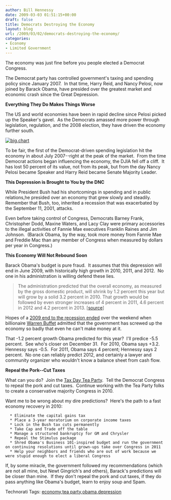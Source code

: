 ```yaml
---
author: Bill Hennessy
date: 2009-03-03 01:51:15+00:00
draft: false
title: Democrats Destroying the Economy
layout: blog
url: /2009/03/02/democrats-destroying-the-economy/
categories:
- Economy
- Limited Government
---
```


The economy was just fine before you people elected a Democrat Congress. 

The Democrat party has controlled government's taxing and spending policy since January 2007.  In that time, Harry Reid, and Nancy Pelosi, now joined by Barack Obama, have presided over the greatest market and economic crash since the Great Depression.

**Everything They Do Makes Things Worse**

The US and world economies have been in rapid decline since Pelosi picked up the Speaker's gavel.  As the Democrats amassed more power through legislation, regulation, and the 2008 election, they have driven the economy further south. 

[![big.chart](https://hennessysview.com/wp-content/uploads/2009/03/bigchart-thumb.gif)
](https://hennessysview.com/wp-content/uploads/2009/03/bigchart.gif)

To be fair, the first of the Democrat-driven spending legislation hit the economy in about July 2007--right at the peak of the market.  From the time Democrat actions began influencing the economy, the DJIA fell off a cliff.  It has lost 50 percent of its value, not from its peak, but from the day Nancy Pelosi became Speaker and Harry Reid became Senate Majority Leader.

**This Depression is Brought to You by the DNC**

While President Bush had his shortcomings in spending and in public relations,he presided over an economy that grew slowly and steadily.  Remember that Bush, too, inherited a recession that was exacerbated by the September 11, 2001, attacks. 

Even before taking control of Congress, Democrats Barney Frank, Christopher Dodd, Maxine Waters, and Lacy Clay were primary accessories to the illegal activities of Fannie Mae executives Franklin Raines and Jim Johnson.  (Barack Obama, by the way, took more money from Fannie Mae and Freddie Mac than any member of Congress when measured by dollars per year in Congress.) 

**This Economy Will Not Rebound Soon**

Barack Obama's budget is pure fraud.  It assumes that this depression will end in June 2009, with historically high growth in 2010, 2011, and 2012.  No one in his administration is willing defend these lies.   


> The administration predicted that the overall economy, as measured by the gross domestic product, will shrink by 1.2 percent this year but will grow by a solid 3.2 percent in 2010. That growth would be followed by even stronger increases of 4 percent in 2011, 4.6 percent in 2012 and 4.2 percent in 2013. [[source](https://news.yahoo.com/s/ap/20090226/ap_on_go_pr_wh/budget_economy)]


Hopes of a [2009 end to the recession ended](https://online.wsj.com/article/SB123603851698214519.html#printMode) over the weekend when billionaire [Warren Buffet](https://online.wsj.com/article/SB123575572935295811.html) admitted that the government has screwed up the economy so badly that even he can't make money at it.

That -1.2 percent growth Obama predicted for this year?  I'll predice -5.5 percent.  See who's closer on December 31.  For 2010, Obama says +3.2. Hennessy says -0.5.  For 2011, Obama says 4 percent; Hennessy says 2 percent.  No one can reliably predict 2012, and certainly a lawyer and community organizer who wouldn't know a balance sheet from cash flow. 

**Repeal the Pork--Cut Taxes**

What can you do?  Join the [Tax Day Tea Party](https://taxdayteaparty.com/).  Tell the Democrat Congress to repeal the pork and cut taxes.  Continue working with the Tea Party folks to create a conservative majority Congress in 2010. 

Want me to be wrong about my dire predictions?  Here's the path to a fast economy recovery in 2010:



	  * Eliminate the capital gains tax
	  * Place a 3-year moratorium on corporate income taxes
	  * Lock in the Bush tax cuts permanently
	  * Take Cap and Trade off the table
	  * Manage a structured bankruptcy for GM and Chrysler
	  * Repeal the Stimulus package
	  * Shred Obama's Business 101-inspired budget and run the government on continuing resolutions until grown-ups take over Congress in 2011
	  * Help your neighbors and friends who are out of work because we were stupid enough to elect a liberal Congress

If, by some miracle, the government followed my recommendations (which are not all mine, but Newt Gingrich's and others), Barack's predictions will be closer than mine.  If they don't repeal the pork and cut taxes, if they do pass anything like Obama's budget, learn to enjoy soup and Spam. 


Technorati Tags: [economy](https://technorati.com/tags/economy),[tea party](https://technorati.com/tags/tea%20party),[obama](https://technorati.com/tags/obama),[depression](https://technorati.com/tags/depression)
